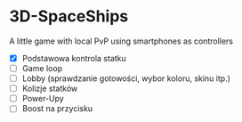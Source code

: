 # 3D-SpaceShips
A little game with local PvP using smartphones as controllers
- [x] Podstawowa kontrola statku
- [ ] Game loop
- [ ] Lobby (sprawdzanie gotowości, wybor koloru, skinu itp.)
- [ ] Kolizje statków
- [ ] Power-Upy
- [ ] Boost na przycisku
